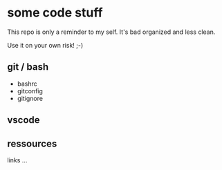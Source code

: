 # some code stuff

This repo is only a reminder to my self. It's bad organized and less clean.

Use it on your own risk! ;-)

## git / bash

- bashrc
- gitconfig
- gitignore

## vscode

## ressources

links ...

